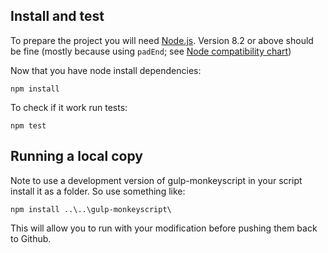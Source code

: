 Install and test
----------------
To prepare the project you will need [Node.js](https://nodejs.org/en/). Version 8.2 or above should be fine (mostly because using `padEnd`; see [Node compatibility chart](https://node.green/))

Now that you have node install dependencies:
```
npm install
```

To check if it work run tests:
```
npm test
```

Running a local copy
--------------------
Note to use a development version of gulp-monkeyscript in your script install it as a folder. So use something like:
```
npm install ..\..\gulp-monkeyscript\ 
```

This will allow you to run with your modification before pushing them back to Github.